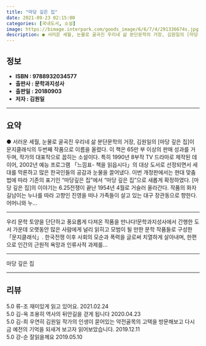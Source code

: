 ```yaml
---
title: "마당 깊은 집"
date: 2021-09-23 02:15:00
categories: [국내도서, 소설]
image: https://bimage.interpark.com/goods_image/6/6/7/4/291336674s.jpg
description: ● 서러운 세월, 눈물로 굴곡진 우리네 삶 분단문학의 거장, 김원일의 [마당 깊은 집]이 문지클래식의 두번째 작품으로 이름을 올렸다. 이 책은 65만 부 이상의 판매 성과를 거두며, 작가의 대표작으로 꼽히는 소설이다. 특히 1990년 8부작 TV 드라마로 제작된 데 이어, 2002년
---
```


## **정보**

- **ISBN : 9788932034577**
- **출판사 : 문학과지성사**
- **출판일 : 20180903**
- **저자 : 김원일**

------



## **요약**

●  서러운 세월, 눈물로 굴곡진 우리네 삶  분단문학의 거장, 김원일의 [마당 깊은 집]이 문지클래식의 두번째 작품으로 이름을 올렸다. 이 책은 65만 부 이상의 판매 성과를 거두며, 작가의 대표작으로 꼽히는 소설이다. 특히 1990년 8부작 TV 드라마로 제작된 데 이어, 2002년 예능 프로그램 「느낌표- 책을 읽읍시다」의 대상 도서로 선정되면서 세대를 막론하고 많은 한국인들의 공감과 눈물을 끌어냈다. 이번 개정판에서는 현대 맞춤법에 따라 기존의 표기인 “마당깊은 집”에서 “마당 깊은 집”으로 새롭게 확정하였다. [마당 깊은 집]의 이야기는 6.25전쟁이 끝난 1954년 4월로 거슬러 올라간다. 작품의 화자 길남이는 누나를 따라 고향인 진영을 떠나 가족들이 살고 있는 대구 장관동으로 향한다. 어머니와 누...

------

우리 문학 토양을 단단하고 풍요롭게 다져온 작품을 만나다!문학과지성사에서 간행한 도서 가운데 오랫동안 많은 사람에게 널리 읽히고 모범이 될 만한 문학 작품들로 구성한 「문지클래식」. 한국전쟁 이후 사회의 모순과 폭력을 글로써 치열하게 살아내며, 한편으로 인간의 근원적 욕망과 인류사적 과제를... 

------


마당 깊은 집 

------


## **리뷰** 

5.0 류-조 재미있게 읽고 있어요. 2021.02.24 <br/>5.0 김-옥 조용히 역사의 뒤안길을 걷게 됩니다 2020.04.23 <br/>5.0 김-희 우연히 김원일 작가의 인생이 묻어있는 약전골목의 
고택을 방문해보고 다시금 예전의 기억을 되새겨 보고자 읽어보았습니다.  2019.12.11 <br/>5.0 강-순 잘읽을께요 2019.05.10 <br/>